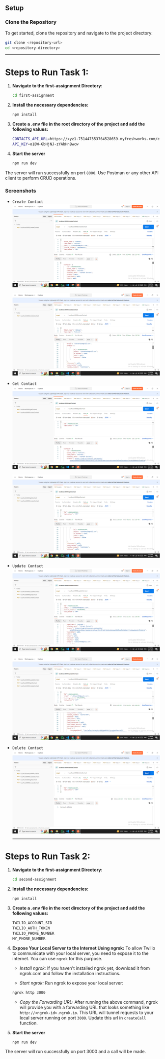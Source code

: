 ## Setup

### Clone the Repository

To get started, clone the repository and navigate to the project directory:

  ```sh
  git clone <repository-url>
  cd <repository-directory>
  ```
---
# Steps to Run Task 1:

1. **Navigate to the first-assignment Directory:**
    ```sh
    cd first-assignment
    ```
2. **Install the necessary dependencies:**
    ```sh
    npm install
    ```
3.  **Create a .env file in the root directory of the project and add the following values:**
     ```sh
     CONTACTS_API_URL=https://xyz1-751447553764528659.myfreshworks.com/crm/sales/api/contacts
     API_KEY=o1BW-GbHjNJ-zYAbHnBwcw
     ```
4. **Start the server**
    ```sh
    npm run dev
    ```
The server will run successfully on port `8000`. Use Postman or any other API client to perform CRUD operations.

### Screenshots

- `Create Contact`
  ![](https://github.com/VibhashDwivedi/Interactly-Assignment/blob/main/Screenshots/Screenshot%20(321).png?raw=true)
  
  ![](https://github.com/VibhashDwivedi/Interactly-Assignment/blob/main/Screenshots/Screenshot%20(322).png?raw=true)

- `Get Contact`
  ![](https://github.com/VibhashDwivedi/Interactly-Assignment/blob/main/Screenshots/Screenshot%20(323).png?raw=true)

  ![](https://github.com/VibhashDwivedi/Interactly-Assignment/blob/main/Screenshots/Screenshot%20(324).png?raw=true)

- `Update Contact`
  ![](https://github.com/VibhashDwivedi/Interactly-Assignment/blob/main/Screenshots/Screenshot%20(325).png?raw=true)

  ![](https://github.com/VibhashDwivedi/Interactly-Assignment/blob/main/Screenshots/Screenshot%20(326).png?raw=true)

- `Delete Contact`
  ![](https://github.com/VibhashDwivedi/Interactly-Assignment/blob/main/Screenshots/Screenshot%20(327).png?raw=true)

  ---
  

# Steps to Run Task 2:

1. **Navigate to the first-assignment Directory:**
    ```sh
    cd second-assignment
    ```
2. **Install the necessary dependencies:**
    ```sh
    npm install
    ```
3.  **Create a .env file in the root directory of the project and add the following values:**
     ```sh
     TWILIO_ACCOUNT_SID
     TWILIO_AUTH_TOKEN
     TWILIO_PHONE_NUMBER
     MY_PHONE_NUMBER
     ```

4. **Expose Your Local Server to the Internet Using ngrok:**
   To allow Twilio to communicate with your local server, you need to expose it to the internet. You can use `ngrok` for this purpose.

    - *Install ngrok:* 
    If you haven't installed ngrok yet, download it from ngrok.com and follow the installation instructions.

    - *Start ngrok:*
    Run ngrok to expose your local server:
    ```sh
    ngrok http 3000
    ```

    - *Copy the Forwarding URL:*
     After running the above command, ngrok will provide you with a forwarding URL that looks something like `http://<ngrok-id>.ngrok.io`. This URL will tunnel requests to your local server running on port `3000`. Update this url in `createCall` function.

5. **Start the server**
    ```sh
    npm run dev
    ```
The server will run successfully on port 3000 and a call will be made.
